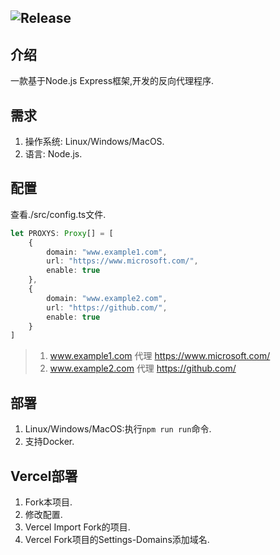 ![Release](https://img.shields.io/badge/Release-0.0.2-blue)
---
## 介绍
一款基于Node.js Express框架,开发的反向代理程序.
## 需求
1. 操作系统: Linux/Windows/MacOS.
2. 语言: Node.js.
## 配置
查看./src/config.ts文件.
```TypeScript
let PROXYS: Proxy[] = [
    {
        domain: "www.example1.com",
        url: "https://www.microsoft.com/",
        enable: true
    },
    {
        domain: "www.example2.com",
        url: "https://github.com/",
        enable: true
    }
]
```
> 1. www.example1.com 代理 https://www.microsoft.com/
> 2. www.example2.com 代理 https://github.com/
## 部署
1. Linux/Windows/MacOS:执行`npm run run`命令.
2. 支持Docker.
## Vercel部署
1. Fork本项目.
2. 修改配置.
3. Vercel Import Fork的项目.
4. Vercel Fork项目的Settings-Domains添加域名.
